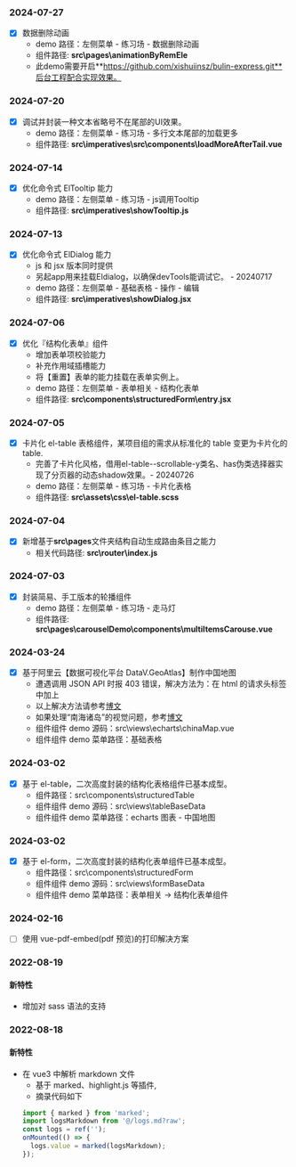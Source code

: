 ### 2024-07-27

- [x] 数据删除动画
  - demo 路径：左侧菜单 - 练习场 - 数据删除动画
  - 组件路径: **src\pages\animationByRemEle**
  - 此demo需要开启**https://github.com/xishuiinsz/bulin-express.git**后台工程配合实现效果。

### 2024-07-20

- [x] 调试并封装一种文本省略号不在尾部的UI效果。
  - demo 路径：左侧菜单 - 练习场 - 多行文本尾部的加载更多
  - 组件路径: **src\imperatives\src\components\loadMoreAfterTail.vue**

### 2024-07-14

- [x] 优化命令式 ElTooltip 能力
  - demo 路径：左侧菜单 - 练习场 - js调用Tooltip
  - 组件路径: **src\imperatives\showTooltip.js**

### 2024-07-13

- [x] 优化命令式 ElDialog 能力
  - js 和 jsx 版本同时提供
  - 另起app用来挂载Eldialog，以确保devTools能调试它。 - 20240717
  - demo 路径：左侧菜单 - 基础表格 - 操作 - 编辑
  - 组件路径: **src\imperatives\showDialog.jsx**

### 2024-07-06

- [x] 优化『结构化表单』组件
  - 增加表单项校验能力
  - 补充作用域插槽能力
  - 将【重置】表单的能力挂载在表单实例上。
  - demo 路径：左侧菜单 - 表单相关 - 结构化表单
  - 组件路径: **src\components\structuredForm\entry.jsx**

### 2024-07-05

- [x] 卡片化 el-table 表格组件，某项目组的需求从标准化的 table 变更为卡片化的 table.
  - 完善了卡片化风格，借用el-table--scrollable-y类名、has伪类选择器实现了分页器的动态shadow效果。- 20240726
  - demo 路径：左侧菜单 - 练习场 - 卡片化表格
  - 组件路径: **src\assets\css\el-table.scss**

### 2024-07-04

- [x] 新增基于**src\pages**文件夹结构自动生成路由条目之能力
  - 相关代码路径: **src\router\index.js**

### 2024-07-03

- [x] 封装简易、手工版本的轮播组件
  - demo 路径：左侧菜单 - 练习场 - 走马灯
  - 组件路径: **src\pages\carouselDemo\components\multiItemsCarouse.vue**

### 2024-03-24

- [x] 基于阿里云【数据可视化平台 DataV.GeoAtlas】制作中国地图
  - 遭遇调用 JSON API 时报 403 错误，解决方法为：在 html 的请求头标签中加上<meta name=”referrer” content=”no-referrer”>
  - 以上解决方法请参考[博文](https://www.pipipi.net/20626.html)
  - 如果处理“南海诸岛”的视觉问题，参考[博文](https://blog.csdn.net/n_2021/article/details/132836912)
  - 组件组件 demo 源码：src\views\echarts\chinaMap.vue
  - 组件组件 demo 菜单路径：基础表格

### 2024-03-02

- [x] 基于 el-table，二次高度封装的结构化表格组件已基本成型。
  - 组件路径：src\components\structuredTable
  - 组件组件 demo 源码：src\views\tableBaseData
  - 组件组件 demo 菜单路径：echarts 图表 - 中国地图

### 2024-03-02

- [x] 基于 el-form，二次高度封装的结构化表单组件已基本成型。
  - 组件路径：src\components\structuredForm
  - 组件组件 demo 源码：src\views\formBaseData
  - 组件组件 demo 菜单路径：表单相关 -> 结构化表单组件

### 2024-02-16

- [ ] 使用 vue-pdf-embed(pdf 预览)的打印解决方案

### 2022-08-19

#### 新特性

- 增加对 sass 语法的支持

### 2022-08-18

#### 新特性

- 在 vue3 中解析 markdown 文件
  - 基于 marked、highlight.js 等插件,
  - 摘录代码如下
  ```javascript
  import { marked } from 'marked';
  import logsMarkdown from '@/logs.md?raw';
  const logs = ref('');
  onMounted(() => {
    logs.value = marked(logsMarkdown);
  });
  ```
